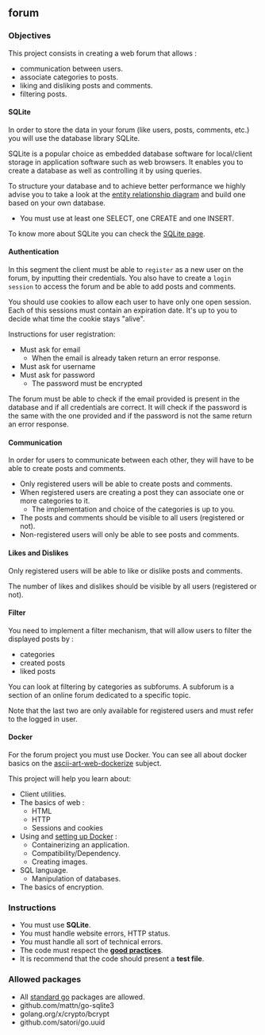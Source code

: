 ## forum

### Objectives

This project consists in creating a web forum that allows :

- communication between users.
- associate categories to posts.
- liking and disliking posts and comments.
- filtering posts.

#### SQLite

In order to store the data in your forum (like users, posts, comments, etc.) you will use the database library SQLite.

SQLite is a popular choice as embedded database software for local/client storage in application software such as web browsers. It enables you to create a database as well as controlling it by using queries.

To structure your database and to achieve better performance we highly advise you to take a look at the [entity relationship diagram](https://www.smartdraw.com/entity-relationship-diagram/) and build one based on your own database.

- You must use at least one SELECT, one CREATE and one INSERT.

To know more about SQLite you can check the [SQLite page](https://www.sqlite.org/index.html).

#### Authentication

In this segment the client must be able to `register` as a new user on the forum, by inputting their credentials. You also have to create a `login session` to access the forum and be able to add posts and comments.

You should use cookies to allow each user to have only one open session. Each of this sessions must contain an expiration date. It's up to you to decide what time the cookie stays "alive".

Instructions for user registration:

- Must ask for email
  - When the email is already taken return an error response.
- Must ask for username
- Must ask for password
  - The password must be encrypted

The forum must be able to check if the email provided is present in the database and if all credentials are correct. It will check if the password is the same with the one provided and if the password is not the same return an error response.

#### Communication

In order for users to communicate between each other, they will have to be able to create posts and comments.

- Only registered users will be able to create posts and comments.
- When registered users are creating a post they can associate one or more categories to it.
  - The implementation and choice of the categories is up to you.
- The posts and comments should be visible to all users (registered or not).
- Non-registered users will only be able to see posts and comments.

#### Likes and Dislikes

Only registered users will be able to like or dislike posts and comments. 

The number of likes and dislikes should be visible by all users (registered or not).

#### Filter

You need to implement a filter mechanism, that will allow users to filter the displayed posts by :

- categories
- created posts
- liked posts

You can look at filtering by categories as subforums. A subforum is a section of an online forum dedicated to a specific topic.

Note that the last two are only available for registered users and must refer to the logged in user.

#### Docker

For the forum project you must use Docker. You can see all about docker basics on the [ascii-art-web-dockerize](https://public.01-edu.org/subjects/ascii-art-web/ascii-art-web-dockerize.en) subject.

This project will help you learn about:

- Client utilities.
- The basics of web :
  - HTML
  - HTTP
  - Sessions and cookies
- Using and [setting up Docker](https://docs.docker.com/get-started/) :
  - Containerizing an application.
  - Compatibility/Dependency.
  - Creating images.
- SQL language.
  - Manipulation of databases.
- The basics of encryption.

### Instructions

- You must use **SQLite**.
- You must handle website errors, HTTP status.
- You must handle all sort of technical errors.
- The code must respect the [**good practices**](https://public.01-edu.org/subjects/good-practices.en).
- It is recommend that the code should present a **test file**.

### Allowed packages

- All [standard go](https://golang.org/pkg/) packages are allowed.
- github.com/mattn/go-sqlite3
- golang.org/x/crypto/bcrypt
- github.com/satori/go.uuid
